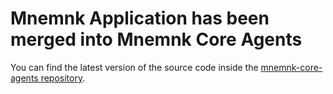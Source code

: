 # Mnemnk Application has been merged into Mnemnk Core Agents

You can find the latest version of the source code inside the [mnemnk-core-agents repository](https://github.com/mnemnk/mnemnk-core-agents).
